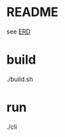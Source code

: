 # README

see [ERD](https://docs.google.com/document/d/1iZRX1ZaRG05gA-aZ-uj2LWHmHuP3cXys154DSYu8J0g/edit)

# build
./build.sh

# run
./cli